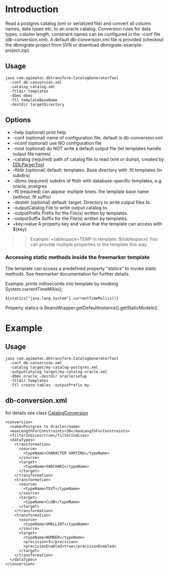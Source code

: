 # Introduction #

Read a postgres catalog (xml or serialized file) and convert all column names, data types etc. to an oracle catalog.
Conversion rules for data types, column length, constraint names can be configured in the -conf file (db-conversion.xml). A default db-conversion.xml file is provided (checkout the  dbmigrate project from SVN or download dbmigrate-example-project.zip).

## Usage ##
```
java com.agimatec.dbtransform.CatalogGeneratorTool
  -conf db-conversion.xml
  -catalog catalog.xml 
  -ftldir templates 
  -dbms dbms 
  -ftl templateBaseName 
  -destdir targetDirectory
```

## Options ##
  * -help  (optional) print help
  * -conf  (optional) name of configuration file, default is db-conversion.xml
  * -nconf (optional) use NO configuration file
  * -nout  (optional) do NOT write a default output file (let templates handle output file names)
  * -catalog (required) path of catalog file to read (xml or dump), created by [DDLParserTool](DDLParserTool.md)
  * -ftldir  (optional) default: templates. Base directory with .ftl templates (in subdirs)
  * -dbms  (required) subdirs of ftldir with database-specific templates, e.g. oracle, postgres
  * -ftl (required) can appear multiple times. the template base name (without .ftl suffix)
  * -destdir (optional) default: target. Directory to write output files to.
  * -outputCatalog File to write output catalog to.
  * -outputPrefix Prefix for the File(s) written by templates.
  * -outputSuffix Suffix for the File(s) written by templates.
  * +key=value	A property key and value that the template can access with ${key}
> > Example: +tablespace=TEMP      in template: ${tablespace}
> > You can provide multiple properties to the template this way.

### Accessing static methods inside the freemarker template ###
The template can access a predefined property "statics" to invoke static methods.
See freemarker documentation for further details.

Example: prints milliseconds into template by invoking System.currentTimeMillis();
```
${statics["java.lang.System"].currentTimeMillis()}
```

Property statics is BeansWrapper.getDefaultInstance().getStaticModels().

# Example #

## Usage ##
```
java com.agimatec.dbtransform.CatalogGeneratorTool 
  -conf db-conversion.xml
  -catalog target/my-catalog-postgres.xml
  -outputCatalog target/my-catalog-oracle.xml
  -dbms oracle -destdir oracle/setup
  -ftldir templates
  -ftl create-tables -outputPrefix my-
```

## db-conversion.xml ##

for details see class [CatalogConversion](http://agimatec-tools.googlecode.com/svn/trunk/javadoc/dbmigrate/com/agimatec/dbtransform/package-summary.html)

```
<conversion>
  <name>Postgres to Oracle</name>
  <maxLengthForConstraints>30</maxLengthForConstraints>
  <filterIndices>true</filterIndices>
  <dataTypes>
    <transformation>
      <source>
        <typeName>CHARACTER VARYING</typeName>
      </source>
      <target>
        <typeName>VARCHAR2</typeName>
      </target>
    </transformation>
    <transformation>
      <source>
        <typeName>TEXT</typeName>
      </source>
      <target>
        <typeName>CLOB</typeName>
      </target>
    </transformation>
    <transformation>
      <source>
        <typeName>SMALLINT</typeName>
      </source>
      <target>
        <typeName>NUMBER</typeName>
        <precision>5</precision>
        <precisionEnabled>true</precisionEnabled>
      </target>
    </transformation>
  </dataTypes>
</conversion>
```